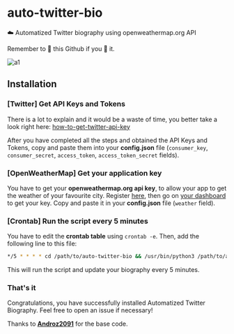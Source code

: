 # auto-twitter-bio
☁️ Automatized Twitter biography using openweathermap.org API

Remember to 🌟 this Github if you 💖 it.

![a1](https://i.imgur.com/CHXCTsF.png)

## Installation

### [Twitter] Get API Keys and Tokens

There is a lot to explain and it would be a waste of time, you better take a look right here: [how-to-get-twitter-api-key](https://elfsight.com/blog/2020/03/how-to-get-twitter-api-key/)

After you have completed all the steps and obtained the API Keys and Tokens, copy and paste them into your **config.json** file (`consumer_key`, `consumer_secret`, `access_token`, `access_token_secret` fields).

### [OpenWeatherMap] Get your application key

You have to get your **openweathermap.org api key**, to allow your app to get the weather of your favourite city. Register [here](https://openweathermap.org/home/sign_up), then go on [your dashboard](https://home.openweathermap.org/api_keys) to get your key. Copy and paste it in your **config.json** file (`weather` field).

### [Crontab] Run the script every 5 minutes

You have to edit the **crontab table** using `crontab -e`. Then, add the following line to this file:  
```sh
*/5 * * * * cd /path/to/auto-twitter-bio && /usr/bin/python3 /path/to/auto-twitter-bio/main.py >> ~/twitter-cron.log 2>&1
```
This will run the script and update your biography every 5 minutes.

### That's it

Congratulations, you have successfully installed Automatized Twitter Biography. Feel free to open an issue if necessary!

Thanks to **[Androz2091](https://github.com/Androz2091)** for the base code.
